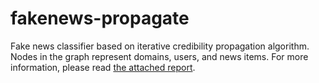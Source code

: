# fakenews-propagate
Fake news classifier based on iterative credibility propagation algorithm. Nodes in the graph represent domains, users, and news items. For more information, please read [the attached report](./report.pdf).
